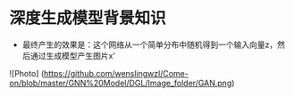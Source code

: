 # 深度生成模型背景知识

  *  最终产生的效果是：这个网络从一个简单分布中随机得到一个输入向量z，然后通过生成模型产生图片x’
 
![Photo] (https://github.com/wenslingwzl/Come-on/blob/master/GNN%20Model/DGL/Image_folder/GAN.png)
